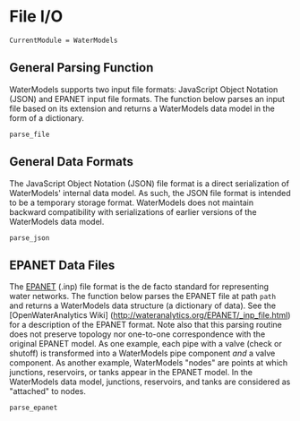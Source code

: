 # File I/O
```@meta
CurrentModule = WaterModels
```

## General Parsing Function
WaterModels supports two input file formats: JavaScript Object Notation (JSON) and EPANET input file formats.
The function below parses an input file based on its extension and returns a WaterModels data model in the form of a dictionary.
```@docs
parse_file
```

## General Data Formats
The JavaScript Object Notation (JSON) file format is a direct serialization of WaterModels' internal data model.
As such, the JSON file format is intended to be a temporary storage format.
WaterModels does not maintain backward compatibility with serializations of earlier versions of the WaterModels data model.
```@docs
parse_json
```

## EPANET Data Files
The [EPANET](https://www.epa.gov/water-research/epanet) (.inp) file format is the de facto standard for representing water networks.
The function below parses the EPANET file at path `path` and returns a WaterModels data structure (a dictionary of data).
See the [OpenWaterAnalytics Wiki] (http://wateranalytics.org/EPANET/_inp_file.html) for a description of the EPANET format.
Note also that this parsing routine does not preserve topology nor one-to-one correspondence with the original EPANET model.
As one example, each pipe with a valve (check or shutoff) is transformed into a WaterModels pipe component _and_ a valve component.
As another example, WaterModels "nodes" are points at which junctions, reservoirs, or tanks appear in the EPANET model.
In the WaterModels data model, junctions, reservoirs, and tanks are considered as "attached" to nodes.
```@docs
parse_epanet
```
